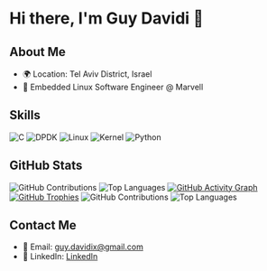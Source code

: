 # Hi there, I'm Guy Davidi 👋

## About Me

- 🌍 Location: Tel Aviv District, Israel
- 💼  Embedded Linux Software Engineer @ Marvell

## Skills

![C](https://img.shields.io/badge/-C-blue)
![DPDK](https://img.shields.io/badge/-DPDK-green)
![Linux](https://img.shields.io/badge/-Linux-lightgrey)
![Kernel](https://img.shields.io/badge/-Kernel-orange)
![Python](https://img.shields.io/badge/-Python-yellow)

## GitHub Stats

![GitHub Contributions](https://github-readme-stats.vercel.app/api?username=guy-davidi&show_icons=true&theme=dark)
![Top Languages](https://github-readme-stats.vercel.app/api/top-langs/?username=guy-davidi&layout=compact&theme=dark)
[![GitHub Activity Graph](https://activity-graph.herokuapp.com/graph?username=guy-davidi&theme=github)](https://github.com/guy-davidi)
[![GitHub Trophies](https://github-profile-trophy.vercel.app/?username=guy-davidi&theme=darkhub)](https://github.com/ryo-ma/github-profile-trophy)
![GitHub Contributions](https://github-readme-stats.vercel.app/api?username=guy-davidi&show_icons=true&theme=dark)
![Top Languages](https://github-readme-stats.vercel.app/api/top-langs/?username=guy-davidi&layout=compact&theme=dark)

## Contact Me

- 📧 Email: guy.davidix@gmail.com
- 💼 LinkedIn: [LinkedIn](https://www.linkedin.com/in/guy-davidi/)
